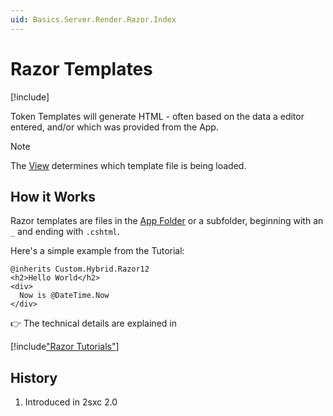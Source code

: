 ```yaml
---
uid: Basics.Server.Render.Razor.Index
---
```

# Razor Templates

[!include[](~/pages/basics/stack/_shared-float-summary.md)]
<style>.context-box-summary .process-razor { visibility: visible; } </style>

Token Templates will generate HTML - often based on the data a editor entered, and/or which was provided from the App.

> [!NOTE]
> The [View](xref:Basics.App.Views.Index) determines which template file is being loaded. 

## How it Works

Razor templates are files in the [App Folder](xref:Basics.App.FoldersAndFiles.Index) or a subfolder, beginning with an `_` and ending with `.cshtml`. 

Here's a simple example from the Tutorial:

```razor
@inherits Custom.Hybrid.Razor12
<h2>Hello World</h2>
<div>
  Now is @DateTime.Now
</div>
```

👉 The technical details are explained in [](xref:NetCode.Razor.Index)

[!include["Razor Tutorials"](~/shared/tutorials/razor.md)]

## History

1. Introduced in 2sxc 2.0